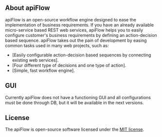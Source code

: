 ## About apiFlow

apiFlow is an open-source workflow engine designed to ease the implementation of business requirements. If you have an already available micro-service based REST web services, apiFlow helps you to easily configure customer's business requirements by defining an action-decision based sequence. apiFlow takes out the pain of development by easing common tasks used in many web projects, such as:

- [Easily configurable action-decision based sequences by connecting existing web services].
- [Four different type of decisions and one type of action].
- [Simple, fast workflow engine].

## GUI

Currently apiFlow does not have a functioning GUI and all configurations must be done through DB, but it will be available in the next versions.

## License

The apiFlow is open-source software licensed under the [MIT license](https://opensource.org/licenses/MIT).